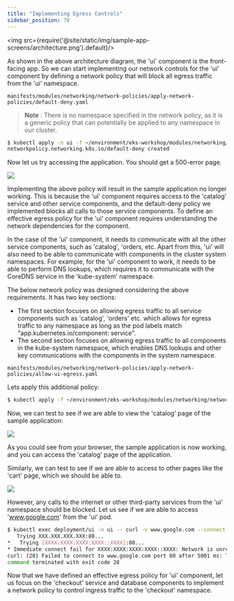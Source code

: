 ```yaml
---
title: "Implementing Egress Controls"
sidebar_position: 70
---
```

<img src={require('@site/static/img/sample-app-screens/architecture.png').default}/>

As shown in the above architecture diagram, the 'ui' component is the front-facing app. So we can start implementing our network controls for the 'ui' component by defining a network policy that will block all egress traffic from the 'ui' namespace.

```file
manifests/modules/networking/network-policies/apply-network-policies/default-deny.yaml
```

>**Note**   : There is no namespace specified in the network policy, as it is a generic policy that can potentially be applied to any namespace in our cluster.

```bash wait=30
$ kubectl apply -n ui -f ~/environment/eks-workshop/modules/networking/network-policies/apply-network-policies/default-deny.yaml 
networkpolicy.networking.k8s.io/default-deny created
```

Now let us try accessing the application. You should get a 500-error page.

<browser url='http://k8s-ui-albui-634ca3fbcb-952136118.us-west-2.elb.amazonaws.com/home'>
<img src={require('@site/static/img/sample-app-screens/error-500.png').default}/>
</browser>

Implementing the above policy will result in the sample application no longer working. This is because the 'ui' component requires access to the 'catalog' service and other service components, and the default-deny policy we implemented blocks all calls to those service components. To define an effective egress policy for the 'ui' component requires understanding the network dependencies for the component.

In the case of the 'ui' component, it needs to communicate with all the other service components, such as 'catalog', 'orders, etc. Apart from this, 'ui' will also need to be able to communicate with components in the cluster system namespaces. For example, for the 'ui' component to work, it needs to be able to perform DNS lookups, which requires it to communicate with the CoreDNS service in the 'kube-system' namespace.

The below network policy was designed considering the above requirements. It has two key sections:

* The first section focuses on allowing egress traffic to all service components such as 'catalog', 'orders' etc.  which allows for egress traffic to any namespace as long as the pod labels match "app.kubernetes.io/component: service".
* The second section focuses on allowing egress traffic to all components in the kube-system namespace, which enables DNS lookups and other key communications with the components in the system namespace.

```file
manifests/modules/networking/network-policies/apply-network-policies/allow-ui-egress.yaml
```

Lets apply this additional policy:

```bash wait=30
$ kubectl apply -f ~/environment/eks-workshop/modules/networking/network-policies/apply-network-policies/allow-ui-egress.yaml
```

Now, we can test to see if we are able to view the 'catalog' page of the sample application:

<browser url='http://k8s-ui-albui-634ca3fbcb-1826867757.us-west-2.elb.amazonaws.com/catalog'>
<img src={require('@site/static/img/sample-app-screens/catalog.png').default}/>
</browser>

As you could see from your browser, the sample application is now working, and you can access the 'catalog' page of the application.

Similarly, we can test to see if we are able to access to other pages like the 'cart' page, which we should be able to. 

<browser url='http://k8s-ui-albui-634ca3fbcb-1826867757.us-west-2.elb.amazonaws.com/cart'>
<img src={require('@site/static/img/sample-app-screens/cart.png').default}/>
</browser>

However, any calls to the internet or other third-party services from the 'ui' namespace should be blocked. Let us see if we are able to access 'www.google.com' from the 'ui' pod.

```bash expectError=true
$ kubectl exec deployment/ui -n ui -- curl -v www.google.com --connect-timeout 5
   Trying XXX.XXX.XXX.XXX:80...
*   Trying [XXXX:XXXX:XXXX:XXXX::XXXX]:80...
* Immediate connect fail for XXXX:XXXX:XXXX:XXXX::XXXX: Network is unreachable
curl: (28) Failed to connect to www.google.com port 80 after 5001 ms: Timeout was reached
command terminated with exit code 28
```

Now that we have defined an effective egress policy for 'ui' component, let us focus on the 'checkout' service and database components to implement a network policy to control ingress traffic to the 'checkout' namespace.